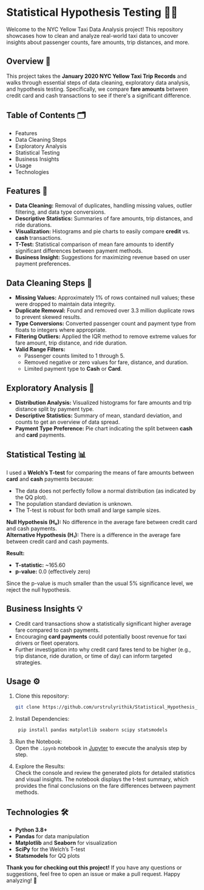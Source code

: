 # Statistical Hypothesis Testing 🚕✨

Welcome to the NYC Yellow Taxi Data Analysis project! This repository showcases how to clean and analyze real-world taxi data to uncover insights about passenger counts, fare amounts, trip distances, and more.

## Overview 🚦

This project takes the **January 2020 NYC Yellow Taxi Trip Records** and walks through essential steps of data cleaning, exploratory data analysis, and hypothesis testing. Specifically, we compare **fare amounts** between credit card and cash transactions to see if there's a significant difference.

## Table of Contents 🗂

- Features
- Data Cleaning Steps
- Exploratory Analysis
- Statistical Testing
- Business Insights
- Usage
- Technologies

## Features 🎉

- **Data Cleaning:** Removal of duplicates, handling missing values, outlier filtering, and data type conversions.
- **Descriptive Statistics:** Summaries of fare amounts, trip distances, and ride durations.
- **Visualization:** Histograms and pie charts to easily compare **credit** vs. **cash** transactions.
- **T-Test:** Statistical comparison of mean fare amounts to identify significant differences between payment methods.
- **Business Insight:** Suggestions for maximizing revenue based on user payment preferences.

## Data Cleaning Steps 🧹

- **Missing Values:** Approximately 1% of rows contained null values; these were dropped to maintain data integrity.
- **Duplicate Removal:** Found and removed over 3.3 million duplicate rows to prevent skewed results.
- **Type Conversions:** Converted passenger count and payment type from floats to integers where appropriate.
- **Filtering Outliers:** Applied the IQR method to remove extreme values for fare amount, trip distance, and ride duration.
- **Valid Range Filters:**
  - Passenger counts limited to 1 through 5.
  - Removed negative or zero values for fare, distance, and duration.
  - Limited payment type to **Cash** or **Card**.

## Exploratory Analysis 🔎

- **Distribution Analysis:** Visualized histograms for fare amounts and trip distance split by payment type.
- **Descriptive Statistics:** Summary of mean, standard deviation, and counts to get an overview of data spread.
- **Payment Type Preference:** Pie chart indicating the split between **cash** and **card** payments.

## Statistical Testing 📊

I used a **Welch’s T-test** for comparing the means of fare amounts between **card** and **cash** payments because:

- The data does not perfectly follow a normal distribution (as indicated by the QQ plot).
- The population standard deviation is unknown.
- The T-test is robust for both small and large sample sizes.

**Null Hypothesis (H₀):** No difference in the average fare between credit card and cash payments.  
**Alternative Hypothesis (H₁):** There is a difference in the average fare between credit card and cash payments.

**Result:**

- **T-statistic:** ~165.60
- **p-value:** 0.0 (effectively zero)

Since the p-value is much smaller than the usual 5% significance level, we reject the null hypothesis.

## Business Insights 💡

- Credit card transactions show a statistically significant higher average fare compared to cash payments.
- Encouraging **card payments** could potentially boost revenue for taxi drivers or fleet operators.
- Further investigation into why credit card fares tend to be higher (e.g., trip distance, ride duration, or time of day) can inform targeted strategies.

## Usage ⚙️

1. Clone this repository:
   ```bash
   git clone https://github.com/urstrulyrithik/Statistical_Hypothesis_Testing_Project
   ```
2. Install Dependencies:
   ```bash
    pip install pandas matplotlib seaborn scipy statsmodels
   ```
3. Run the Notebook:  
   Open the `.ipynb` notebook in [Jupyter](https://jupyter.org/) to execute the analysis step by step.

4. Explore the Results:  
  Check the console and review the generated plots for detailed statistics and visual insights. The notebook displays the t-test summary, which provides the final conclusions on the fare differences between payment methods.

## Technologies 🛠

- **Python 3.8+**  
- **Pandas** for data manipulation  
- **Matplotlib** and **Seaborn** for visualization  
- **SciPy** for the Welch’s T-test  
- **Statsmodels** for QQ plots

**Thank you for checking out this project!** If you have any questions or suggestions, feel free to open an issue or make a pull request. Happy analyzing! 🚀

